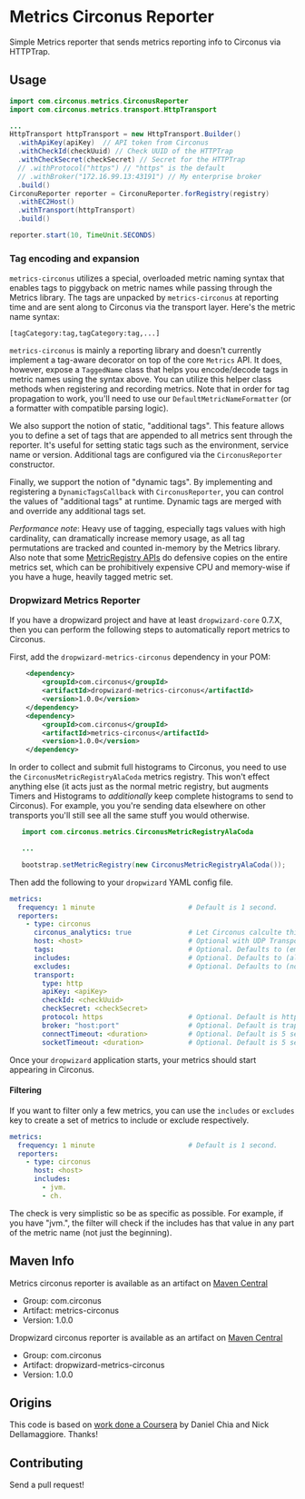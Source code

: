 # Metrics Circonus Reporter

Simple Metrics reporter that sends metrics reporting info to Circonus via HTTPTrap.

## Usage

~~~java
import com.circonus.metrics.CirconusReporter
import com.circonus.metrics.transport.HttpTransport

...
HttpTransport httpTransport = new HttpTransport.Builder()
  .withApiKey(apiKey)  // API token from Circonus
  .withCheckId(checkUuid) // Check UUID of the HTTPTrap
  .withCheckSecret(checkSecret) // Secret for the HTTPTrap
  // .withProtocol("https") // "https" is the default
  // .withBroker("172.16.99.13:43191") // My enterprise broker
  .build()
CirconuReporter reporter = CirconuReporter.forRegistry(registry)
  .withEC2Host()
  .withTransport(httpTransport)
  .build()

reporter.start(10, TimeUnit.SECONDS)
~~~

### Tag encoding and expansion

`metrics-circonus` utilizes a special, overloaded metric naming syntax that
enables tags to piggyback on metric names while passing through the Metrics
library. The tags are unpacked by `metrics-circonus` at reporting time and
are sent along to Circonus via the transport layer. Here's the metric name syntax:

`[tagCategory:tag,tagCategory:tag,...]`

`metrics-circonus` is mainly a reporting library and doesn't currently 
implement a tag-aware decorator on top of the core `Metrics` API. It
does, however, expose a `TaggedName` class that helps you encode/decode tags in 
metric names using the syntax above. You can utilize this helper class
methods when registering and recording metrics. Note that in order for tag
propagation to work, you'll need to use our `DefaultMetricNameFormatter` 
(or a formatter with compatible parsing logic).

We also support the notion of static, "additional tags". This feature allows 
you to define a set of tags that are appended to all metrics sent through 
the reporter. It's useful for setting static tags such as the 
environment, service name or version. Additional tags are configured via 
the `CirconusReporter` constructor. 

Finally, we support the notion of "dynamic tags". By implementing and 
registering a `DynamicTagsCallback` with `CirconusReporter`, you can control
the values of "additional tags" at runtime. Dynamic tags are merged with 
and override any additional tags set.

*Performance note*: Heavy use of tagging, especially tags values with high 
cardinality, can dramatically increase memory usage, as all tag permutations
are tracked and counted in-memory by the Metrics library. Also note that some
[MetricRegistry APIs](https://github.com/dropwizard/metrics/blob/master/metrics-core/src/main/java/io/dropwizard/metrics/MetricRegistry.java#L376)
do defensive copies on the entire metrics set, which can be prohibitively 
expensive CPU and memory-wise if you have a huge, heavily tagged metric set.

### Dropwizard Metrics Reporter

If you have a dropwizard project and have at least `dropwizard-core` 0.7.X, 
then you can perform the following steps to automatically report metrics to
Circonus.

First, add the `dropwizard-metrics-circonus` dependency in your POM:

~~~xml    
    <dependency>
        <groupId>com.circonus</groupId>
        <artifactId>dropwizard-metrics-circonus</artifactId>
        <version>1.0.0</version>
    </dependency>
    <dependency>
        <groupId>com.circonus</groupId>
        <artifactId>metrics-circonus</artifactId>
        <version>1.0.0</version>
    </dependency>
~~~

In order to collect and submit full histograms to Circonus, you need to
use the `CirconusMetricRegistryAlaCoda` metrics registry.  This won't effect
anything else (it acts just as the normal metric registry, but augments
Timers and Histograms to _additionally_ keep complete histograms to send to
Circonus).  For example, you you're sending data elsewhere on other transports
you'll still see all the same stuff you would otherwise.

~~~java
   import com.circonus.metrics.CirconusMetricRegistryAlaCoda

   ...

   bootstrap.setMetricRegistry(new CirconusMetricRegistryAlaCoda());
~~~

Then add the following to your `dropwizard` YAML config file.

~~~yaml
metrics:
  frequency: 1 minute                       # Default is 1 second.
  reporters:
    - type: circonus
      circonus_analytics: true              # Let Circonus calculte things
      host: <host>                          # Optional with UDP Transport
      tags:                                 # Optional. Defaults to (empty)
      includes:                             # Optional. Defaults to (all).
      excludes:                             # Optional. Defaults to (none).
      transport:
        type: http
        apiKey: <apiKey>
        checkId: <checkUuid>
        checkSecret: <checkSecret>
        protocol: https                     # Optional. Default is https
        broker: "host:port"                 # Optional. Default is trap.noit.circonus.net:443
        connectTimeout: <duration>          # Optional. Default is 5 seconds
        socketTimeout: <duration>           # Optional. Default is 5 secondO
~~~

Once your `dropwizard` application starts, your metrics should start appearing
in Circonus.

#### Filtering

If you want to filter only a few metrics, you can use the `includes` or 
`excludes` key to create a set of metrics to include or exclude respectively.

~~~yaml
metrics:
  frequency: 1 minute                       # Default is 1 second.
  reporters:
    - type: circonus
      host: <host>
      includes:
        - jvm.
        - ch.
~~~

The check is very simplistic so be as specific as possible. For example, if 
you have "jvm.", the filter will check if the includes has that value in any 
part of the metric name (not just the beginning).

## Maven Info

Metrics circonus reporter is available as an artifact on
[Maven Central](http://search.maven.org/#search%7Cga%7C1%7Cg%3A%22com.circonus%22%20AND%20a%3A%22metrics-circonus%22)

* Group: com.circonus
* Artifact: metrics-circonus
* Version: 1.0.0

Dropwizard circonus reporter is available as an artifact on
[Maven Central](http://search.maven.org/#search%7Cga%7C1%7Cg%3A%22com.circonus%22%20AND%20a%3A%22dropwizard-metrics-circonus%22)

* Group: com.circonus
* Artifact: dropwizard-metrics-circonus
* Version: 1.0.0

## Origins

This code is based on [work done a Coursera](https://github.com/coursera/metrics-datadog)
by Daniel Chia and Nick Dellamaggiore.  Thanks!

## Contributing

Send a pull request!
